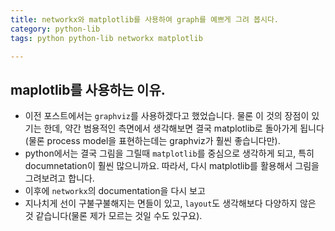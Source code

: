 ```yaml
---
title: networkx와 matplotlib를 사용하여 graph를 예쁘게 그려 봅시다. 
category: python-lib
tags: python python-lib networkx matplotlib

---
```


## maplotlib를 사용하는 이유. 

- 이전 포스트에서는 `graphviz`를 사용하겠다고 했었습니다. 물론 이 것의 장점이 있기는 한데, 약간 범용적인 측면에서 생각해보면 결국 matplotlib로 돌아가게 됩니다(물론 process model을 표현하는데는 graphviz가 훨씬 좋습니다만). 
- python에서는 결국 그림을 그릴때 `matplotlib`를 중심으로 생각하게 되고, 특히 documnetation이 훨씬 많으니까요. 따라서, 다시 matplotlib를 활용해서 그림을 그려보려고 합니다. 
- 이후에 `networkx`의 documentation을 다시 보고 
- 지나치게 선이 구불구불해지는 면들이 있고, `layout`도 생각해보다 다양하지 않은 것 같습니다(물론 제가 모르는 것일 수도 있구요). 

## 